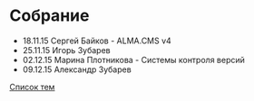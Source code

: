 # Собрание
<ul>
	<li>18.11.15 Сергей Байков - ALMA.CMS v4</li>
	<li>25.11.15 Игорь Зубарев</li>
	<li>02.12.15 Марина Плотникова - Cистемы контроля версий</li>
	<li>09.12.15 Александр Зубарев</li>
</ul>
<a href="topics.md">Список тем</a>
